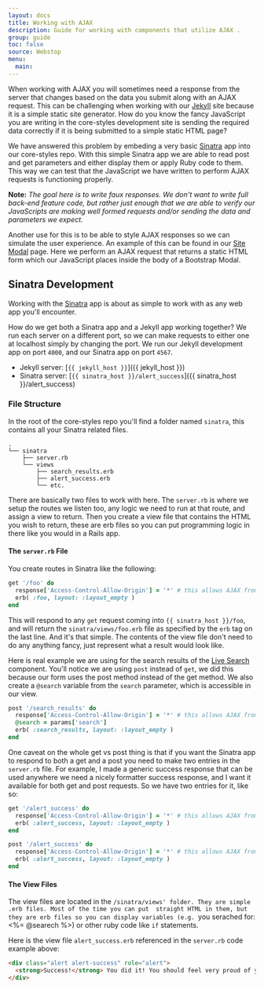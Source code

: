 ```yaml
---
layout: docs
title: Working with AJAX
description: Guide for working with components that utilize AJAX . 
group: guide
toc: false
source: Webstop
menu:
  main:
---
```


When working with AJAX you will sometimes need a response from the server that changes based on the data you submit 
along with an AJAX request. This can be challenging when working with our [Jekyll](https://jekyllrb.com) 
site because it is a simple static site generator. How do you know the fancy JavaScript you are writing in the 
core-styles development site is sending the required data correctly if it is being submitted to a simple 
static HTML page?

We have answered this problem by embeding a very basic [Sinatra](http://sinatrarb.com) app into our core-styles repo. 
With this simple Sinatra app we are able to read post and get parameters and either display them or apply 
Ruby code to them. This way we can test that the JavaScript we have written to perform AJAX requests is 
functioning properly.

**Note:** _The goal here is to write faux responses. We don't want to write full back-end feature code, but 
rather just enough that we are able to verify our JavaScripts are making well formed requests and/or sending 
the data and parameters we expect._

Another use for this is to be able to style AJAX responses so we can simulate the user experience. An 
example of this can be found in our [Site Modal](/docs/components/site-modal/) page. Here we perform an 
AJAX request that returns a static HTML form which our JavaScript places inside the body of a Bootstrap 
Modal.

## Sinatra Development

Working with the [Sinatra](http://sinatrarb.com) app is about as simple to work with as any web app you'll encounter. 

How do we get both a Sinatra app and a Jekyll app working together? We run each server on a different port, so we can 
make requests to either one at localhost simply by changing the port. We run our Jekyll development app on port `4000`, 
and our Sinatra app on port `4567`.

- Jekyll server: [`{{ jekyll_host }}`]({{ jekyll_host }})
- Sinatra server: [`{{ sinatra_host }}/alert_success`]({{ sinatra_host }}/alert_success)


### File Structure

In the root of the core-styles repo you'll find a folder named `sinatra`, this contains all your Sinatra related files.

```tree
.
└── sinatra
    ├── server.rb
    └── views
        ├── search_results.erb
        ├── alert_success.erb
        └── etc.
```

There are basically two files to work with here. The `server.rb` is where we setup the routes we listen too, any 
logic we need to run at that route, and assign a view to return. Then you create a view file that contains the HTML you 
wish to return, these are erb files so you can put programming logic in there like you would in a Rails app.

#### The `server.rb` File

You create routes in Sinatra like the following:

```ruby
get '/foo' do
  response['Access-Control-Allow-Origin'] = '*' # this allows AJAX from Jekyll pages
  erb( :foo, layout: :layout_empty )
end
```

This will respond to any `get` request coming into `{{ sinatra_host }}/foo`, and will return the 
`sinatra/views/foo.erb` file as specified by the `erb` tag on the last line. And it's that simple. The contents of the 
view file don't need to do any anything fancy, just represent what a result would look like. 

Here is real example we are using for the search results of the [Live Search](/docs/components/search/) component. 
You'll notice we are using `post` instead of `get`, we did this because our form uses the post method instead of the 
get method. We also create a `@search` variable from the `search` parameter, which is accessible in our view. 

```ruby
post '/search_results' do
  response['Access-Control-Allow-Origin'] = '*' # this allows AJAX from Jekyll pages
  @search = params['search']
  erb( :search_results, layout: :layout_empty )
end
```

One caveat on the whole get vs post thing is that if you want the Sinatra app to respond to both a get and a post you 
need to make two entries in the `server.rb` file. For example, I made a generic success response that can be used 
anywhere we need a nicely formatter success response, and I want it available for both get and post requests. So we have 
two entries for it, like so:

```ruby
get '/alert_success' do
  response['Access-Control-Allow-Origin'] = '*' # this allows AJAX from Jekyll pages
  erb( :alert_success, layout: :layout_empty )
end

post '/alert_success' do
  response['Access-Control-Allow-Origin'] = '*' # this allows AJAX from Jekyll pages
  erb( :alert_success, layout: :layout_empty )
end
```

#### The View Files

The view files are located in the `/sinatra/views' folder. They are simple .erb files. Most of the time you can put 
straight HTML in them, but they are erb files so you can display variables (e.g. `you serached for: <%= @searech %>) or 
other ruby code like `if` statements. 

Here is the view file `alert_success.erb` referenced in the `server.rb` code example above: 

```html
<div class="alert alert-success" role="alert">
  <strong>Success!</strong> You did it! You should feel very proud of yourself right now!
</div>
```
